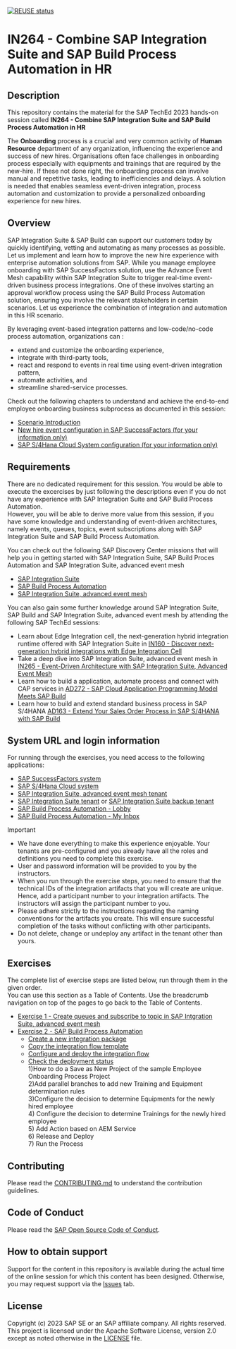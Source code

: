 [![REUSE status](https://api.reuse.software/badge/github.com/SAP-samples/teched2023-IN264)](https://api.reuse.software/info/github.com/SAP-samples/teched2023-IN264)

# IN264 - Combine SAP Integration Suite and SAP Build Process Automation in HR


## Description

This repository contains the material for the SAP TechEd 2023 hands-on session called **IN264 - Combine SAP Integration Suite and SAP Build Process Automation in HR**

The **Onboarding** process is a crucial and very common activity of **Human Resource** department of any organization, influencing the experience and success of new hires. Organisations often face challenges in onboarding process especially with equipments and trainings that are required by the new-hire. If these not done right, the onboarding process can involve manual and repetitive tasks, leading to inefficiencies and delays. A solution is needed that enables seamless event-driven integration, process automation and customization to provide a personalized onboarding experience for new hires.

## Overview

SAP Integration Suite & SAP Build can support our customers today by quickly identifying, vetting and automating as many processes as possible.
Let us implement and learn how to improve the new hire experience with enterprise automation solutions from SAP. While you manage employee onboarding with SAP SuccessFactors solution, use the Advance Event Mesh capability within SAP Integration Suite to trigger real-time event-driven business process integrations. One of these involves starting an approval workflow process using the SAP Build Process Automation solution, ensuring you involve the relevant stakeholders in certain scenarios. Let us experience the combination of integration and automation in this HR scenario.

By leveraging event-based integration patterns and low-code/no-code process automation, organizations can :
- extend and customize the onboarding experience,
- integrate with third-party tools,
- react and respond to events in real time using event-driven integration pattern,
- automate activities, and
- streamline shared-service processes.

Check out the following chapters to understand and achieve the end-to-end employee onboarding business subprocess as documented in this session:

- [Scenario Introduction](intro/intro1)
- [New hire event configuration in SAP SuccessFactors (for your information only)](intro/intro2)
- [SAP S/4Hana Cloud System configuration (for your information only)](intro/intro3)

## Requirements

There are no dedicated requirement for this session. You would be able to execute the excercises by just following the descriptions even if you do not have any experience with SAP Integration Suite and SAP Build Process Automation. <br/>
However, you will be able to derive more value from this session, if you have some knowledge and understanding of event-driven architectures, namely events, queues, topics, event subscriptions along with SAP Integration Suite and SAP Build Process Automation.<br/>

You can check out the following SAP Discovery Center missions that will help you in getting started with SAP Integration Suite, SAP Build Proces Automation and SAP Integration Suite, advanced event mesh 

* [SAP Integration Suite](https://discovery-center.cloud.sap/serviceCatalog/integration-suite)
* [SAP Build Process Automation](https://discovery-center.cloud.sap/serviceCatalog/sap-build-process-automation)
* [SAP Integration Suite, advanced event mesh](https://discovery-center.cloud.sap/serviceCatalog/advanced-event-mesh)
  
You can also gain some further knowledge around SAP Integration Suite, SAP Build and SAP Integration Suite, advanced event mesh by attending the following SAP TechEd sessions:
- Learn about Edge Integration cell, the next-generation hybrid integration runtime offered with SAP Integration Suite in [IN160 - Discover next-generation hybrid integrations with Edge Integration Cell](https://github.com/SAP-samples/teched2023-IN160)
- Take a deep dive into SAP Integration Suite, advanced event mesh in [IN265 - Event-Driven Architecture with SAP Integration Suite, Advanced Event Mesh](https://github.com/SAP-samples/teched2023-IN265)
- Learn how to build a application, automate process and connect with CAP services in [AD272 - SAP Cloud Application Programming Model Meets SAP Build](https://github.com/SAP-samples/teched2023-AD272)
- Learn how to build and extend standard business process in SAP S/4HANA [AD163 - Extend Your Sales Order Process in SAP S/4HANA with SAP Build](https://github.com/SAP-samples/teched2023-AD163)

## System URL and login information

For running through the exercises, you need access to the following applications:
- [SAP SuccessFactors system](https://pmsalesdemo8.successfactors.com/login?company=SFPART069417)
- [SAP S/4Hana Cloud system](https://my407161.s4hana.cloud.sap/ui)
- [SAP Integration Suite, advanced event mesh tenant](https://eu10.console.pubsub.em.services.cloud.sap/login?tenant-id=75520573-e903-4c94-855b-49f03d179a95)
- [SAP Integration Suite tenant](https://in264-72e8h9xc.integrationsuite.cfapps.eu10-002.hana.ondemand.com/shell/home) or [SAP Integration Suite backup tenant](https://teched23blr03.integrationsuite.cfapps.ap11.hana.ondemand.com/shell/home)
- [SAP Build Process Automation - Lobby](https://in264-72e8h9xc.eu10.build.cloud.sap/lobby)
- [SAP Build Process Automation - My Inbox](https://in264-72e8h9xc.sap-process-automation.cfapps.eu10.hana.ondemand.com/comsapspaprocessautomation.comsapspainbox/inbox.html)


> [!IMPORTANT]
> - We have done everything to make this experience enjoyable. Your tenants are pre-configured and you already have all the roles and definitions you need to complete this exercise.
> - User and password information will be provided to you by the instructors.
> - When you run through the exercise steps, you need to ensure that the technical IDs of the integration artifacts that you will create are unique. Hence, add a participant number to your integration artifacts. The instructors will assign the participant number to you.
> - Please adhere strictly to the instructions regarding the naming conventions for the artifacts you create. This will ensure successful completion of the tasks without conflicting with other participants.
> - Do not delete, change or undeploy any artifact in the tenant other than yours.

## Exercises

The complete list of exercise steps are listed below, run through them in the given order.
<br>You can use this section as a Table of Contents. Use the breadcrumb navigation on top of the pages to go back to the Table of Contents.

- [Exercise 1 - Create queues and subscribe to topic in SAP Intgration Suite, advanced event mesh](exercises/ex1/README.md)
- [Exercise 2 - SAP Build Process Automation](exercises/ex2/)
   - [Create a new integration package](exercises/ex1/ex11/README.md)
    - [Copy the integration flow template](exercises/ex1/ex12/README.md)
    - [Configure and deploy the integration flow](exercises/ex1/ex13/README.md)
    - [Check the deployment status](exercises/ex1/ex14/README.md)
             <br>1)How to do a Save as New Project of the sample Employee Onboarding Process Project
             <br>2)Add parallel branches to add new Training and Equipment determination rules
             <br>3)Configure the decision to determine Equipments for the newly hired employee
             <br>4)	Configure the decision to determine Trainings for the newly hired employee
             <br>5)	Add Action based on AEM Service
             <br>6)	Release and Deploy
             <br>7)	Run the Process
   

  
## Contributing
Please read the [CONTRIBUTING.md](./CONTRIBUTING.md) to understand the contribution guidelines.

## Code of Conduct
Please read the [SAP Open Source Code of Conduct](https://github.com/SAP-samples/.github/blob/main/CODE_OF_CONDUCT.md).

## How to obtain support

Support for the content in this repository is available during the actual time of the online session for which this content has been designed. Otherwise, you may request support via the [Issues](../../issues) tab.

## License
Copyright (c) 2023 SAP SE or an SAP affiliate company. All rights reserved. This project is licensed under the Apache Software License, version 2.0 except as noted otherwise in the [LICENSE](LICENSES/Apache-2.0.txt) file.
